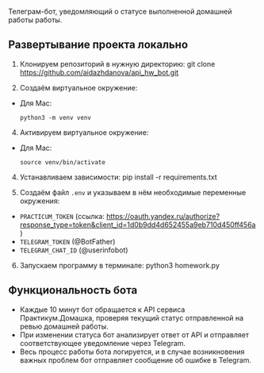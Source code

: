 Телеграм-бот, уведомляющий о статусе выполненной домашней работы работы.

## Развертывание проекта локально
1. Клонируем репозиторий в нужную директорию:
git clone https://github.com/aidazhdanova/api_hw_bot.git

2. Создаём виртуальное окружение:
- Для Mac:
  ```
  python3 -m venv venv
  ```

4. Активируем виртуальное окружение:
- Для Mac:
  ```
  source venv/bin/activate
  ```

4. Устанавливаем зависимости:
pip install -r requirements.txt

5. Создаём файл `.env` и указываем в нём необходимые переменные окружения:
- `PRACTICUM_TOKEN` (ссылка: https://oauth.yandex.ru/authorize?response_type=token&client_id=1d0b9dd4d652455a9eb710d450ff456a)
- `TELEGRAM_TOKEN` (@BotFather)
- `TELEGRAM_CHAT_ID` (@userinfobot)

6. Запускаем программу в терминале:
python3 homework.py

## Функциональность бота

- Каждые 10 минут бот обращается к API сервиса Практикум.Домашка, проверяя текущий статус отправленной на ревью домашней работы.
- При изменении статуса бот анализирует ответ от API и отправляет соответствующее уведомление через Telegram.
- Весь процесс работы бота логируется, и в случае возникновения важных проблем бот отправляет сообщение об ошибке в Telegram.

